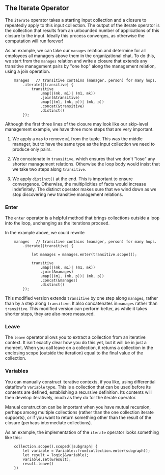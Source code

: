 ## The Iterate Operator

The `iterate` operator takes a starting input collection and a closure to repeatedly apply to this input collection. The output of the iterate operator is the collection that results from an unbounded number of applications of this closure to the input. Ideally this process converges, as otherwise the computation will run forever!

As an example, we can take our `manages` relation and determine for all employees all managers above them in the organizational chat. To do this, we start from the `manages` relation and write a closure that extends any transitive management pairs by "one hop" along the management relation, using a join operation.

```rust,no_run
    manages   // transitive contains (manager, person) for many hops.
        .iterate(|transitive| {
            transitive
                .map(|(mk, m1)| (m1, mk))
                .join(&transitive)
                .map(|(m1, (mk, p))| (mk, p))
                .concat(&transitive)
                .distinct()
        });
```

Although the first three lines of the closure may look like our skip-level management example, we have three more steps that are very important.

1. We apply a `map` to remove `m1` from the tuple. This was the middle manager, but to have the same type as the input collection we need to produce only pairs.

2. We concatenate in `transitive`, which ensures that we don't "lose" any shorter management relations. Otherwise the loop body would insist that we take two steps along `transitive`.

3. We apply `distinct()` at the end. This is important to ensure convergence. Otherwise, the multiplicities of facts would increase indefinitely. The distinct operator makes sure that we wind down as we stop discovering new transitive management relations.

### Enter

The `enter` operator is a helpful method that brings collections outside a loop into the loop, unchanging as the iterations proceed.

In the example above, we could rewrite

```rust,no_run
    manages   // transitive contains (manager, person) for many hops.
        .iterate(|transitive| {

            let manages = manages.enter(transitive.scope());

            transitive
                .map(|(mk, m1)| (m1, mk))
                .join(&manages)
                .map(|(m1, (mk, p))| (mk, p))
                .concat(&manages)
                .distinct()
        });
```

This modified version extends `transitive` by one step along `manages`, rather than by a step along `transitive`. It also concatenates in `manages` rather than `transitive`. This modified version can perform better, as while it takes shorter steps, they are also more measured.

### Leave

The `leave` operator allows you to extract a collection from an iterative context. It isn't exactly clear how you do this yet, but it will be in just a moment. When you call leave on a collection, it returns a collection in the enclosing scope (outside the iteration) equal to the final value of the collection.

### Variables

You can manually construct iterative contexts, if you like, using differential dataflow's `Variable` type. This is a collection that can be used before its contents are defined, establishing a recursive definition. Its contents will then develop iteratively, much as they do for the iterate operator.

Manual construction can be important when you have mutual recursion, perhaps among multiple collections (rather than the one collection iterate supports), or if you want to return something other than the result of the closure (perhaps intermediate collections).

As an example, the implementation of the `iterate` operator looks something like this:

```rust,no_run
    collection.scope().scoped(|subgraph| {
        let variable = Variable::from(collection.enter(subgraph));
        let result = logic(&variable);
        variable.set(&result);
        result.leave()
    })
```
